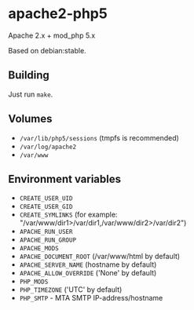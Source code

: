 # apache2-php5

Apache 2.x + mod\_php 5.x

Based on debian:stable.

## Building

Just run `make`.

## Volumes

* `/var/lib/php5/sessions` (tmpfs is recommended)
* `/var/log/apache2`
* `/var/www`

## Environment variables

* `CREATE_USER_UID`
* `CREATE_USER_GID`
* `CREATE_SYMLINKS` (for example: "/var/www/dir1>/var/dir1,/var/www/dir2>/var/dir2")
* `APACHE_RUN_USER`
* `APACHE_RUN_GROUP`
* `APACHE_MODS`
* `APACHE_DOCUMENT_ROOT` (/var/www/html by default)
* `APACHE_SERVER_NAME` (hostname by default)
* `APACHE_ALLOW_OVERRIDE` ('None' by default)
* `PHP_MODS`
* `PHP_TIMEZONE` ('UTC' by default)
* `PHP_SMTP` - MTA SMTP IP-address/hostname
